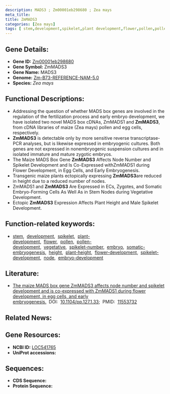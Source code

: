 ```yaml
---
description: MADS3 ; Zm00001eb298680 ; Zea mays
meta_title:
title: ZmMADS3
categories: [Zea mays]
tags: [ stem,development,spikelet,plant development,flower,pollen,pollen development,vegetative,spikelet number,embryo,somatic embryogenesis,height,plant height,flower development,spikelet development,node,embryo development ]
---
```


## Gene Details:
- **Gene ID:**	[Zm00001eb298680](https://www.maizegdb.org/gene_center/gene/Zm00001eb298680)
- **Gene Symbol:** ZmMADS3
- **Gene Name:** MADS3
- **Genome:** [Zm-B73-REFERENCE-NAM-5.0](https://www.maizegdb.org/genome/assembly/Zm-B73-REFERENCE-NAM-5.0)
- **Species:** *Zea mays*

## Functional Descriptions:
   - Addressing the question of whether MADS box genes are involved in the regulation of the fertilization process and early embryo development, we have isolated two novel MADS box cDNAs, ZmMADS1 and **ZmMADS3**, from cDNA libraries of maize (Zea mays) pollen and egg cells, respectively.
   - **ZmMADS3** is detectable only by more sensitive reverse transcriptase-PCR analyses, but is likewise expressed in embryogenic cultures. Both genes are not expressed in nonembryogenic suspension cultures and in isolated immature and mature zygotic embryos.
   - The Maize MADS Box Gene **ZmMADS3** Affects Node Number and Spikelet Development and Is Co-Expressed withZmMADS1 during Flower Development, in Egg Cells, and Early Embryogenesis.
   - Transgenic maize plants ectopically expressing **ZmMADS3**are reduced in height due to a reduced number of nodes.
   - ZmMADS1 and **ZmMADS3** Are Expressed in ECs, Zygotes, and Somatic Embryo-Forming Cells As Well As in Stem Nodes during Vegetative Development.
   - Ectopic **ZmMADS3** Expression Affects Plant Height and Male Spikelet Development.

## Function-related keywords:
- [stem](/tags/stem/),&nbsp;&nbsp;[development](/tags/development/),&nbsp;&nbsp;[spikelet](/tags/spikelet/),&nbsp;&nbsp;[plant-development](/tags/plant-development/),&nbsp;&nbsp;[flower](/tags/flower/),&nbsp;&nbsp;[pollen](/tags/pollen/),&nbsp;&nbsp;[pollen-development](/tags/pollen-development/),&nbsp;&nbsp;[vegetative](/tags/vegetative/),&nbsp;&nbsp;[spikelet-number](/tags/spikelet-number/),&nbsp;&nbsp;[embryo](/tags/embryo/),&nbsp;&nbsp;[somatic-embryogenesis](/tags/somatic-embryogenesis/),&nbsp;&nbsp;[height](/tags/height/),&nbsp;&nbsp;[plant-height](/tags/plant-height/),&nbsp;&nbsp;[flower-development](/tags/flower-development/),&nbsp;&nbsp;[spikelet-development](/tags/spikelet-development/),&nbsp;&nbsp;[node](/tags/node/),&nbsp;&nbsp;[embryo-development](/tags/embryo-development/)

## Literature:
   - [The maize MADS box gene ZmMADS3 affects node number and spikelet development and is co-expressed with ZmMADS1 during flower development, in egg cells, and early embryogenesis.]( https://academic.oup.com/plphys/article/127/1/33/6103268)&nbsp;&nbsp;DOI:&nbsp;&nbsp;[10.1104/pp.127.1.33](https://academic.oup.com/plphys/article/127/1/33/6103268);&nbsp;&nbsp;PMID:&nbsp;&nbsp;[11553732](https://pubmed.ncbi.nlm.nih.gov/11553732/)

## Related News:

## Gene Resources:
- **NCBI ID:** [LOC541765](https://www.ncbi.nlm.nih.gov/gene/?term=LOC541765)
- **UniProt accessions:** [](https://www.uniprot.org/uniprotkb//entry)



## Sequences:
- **CDS Sequence:**
- **Protein Sequence:**
